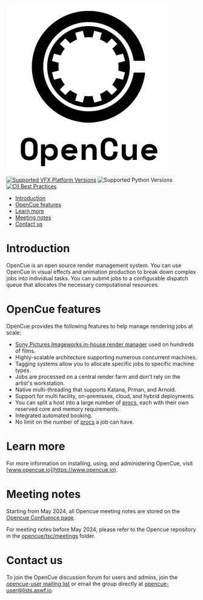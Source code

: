 ![OpenCue](/images/opencue_logo_with_text.png)

[![Supported VFX Platform Versions](https://img.shields.io/badge/vfx%20platform-2019--2021-lightgrey.svg)](http://www.vfxplatform.com/)
![Supported Python Versions](https://img.shields.io/badge/python-2.7%2C%203.6%2C%203.7%2C%203.8%2C%203.9-blue.svg)
[![CII Best Practices](https://bestpractices.coreinfrastructure.org/projects/2837/badge)](https://bestpractices.coreinfrastructure.org/projects/2837)

- [Introduction](#Introduction)
- [OpenCue features](#OpenCue-features)
- [Learn more](#Learn-more)
- [Meeting notes](#Meeting-notes)
- [Contact us](#Contact-us)

# Introduction

OpenCue is an open source render management system. You can use OpenCue in
visual effects and animation production to break down complex jobs into
individual tasks. You can submit jobs to a configurable dispatch queue that
allocates the necessary computational resources.

# OpenCue features

OpenCue provides the following features to help manage rendering jobs at scale:

- [Sony Pictures Imageworks in-house render manager](https://www.opencue.io/docs/concepts/spi-case-study/)
  used on hundreds of films.
- Highly-scalable architecture supporting numerous concurrent machines.
- Tagging systems allow you to allocate specific jobs to specific machine
  types.
- Jobs are processed on a central render farm and don't rely on the artist's
  workstation.
- Native multi-threading that supports Katana, Prman, and Arnold.
- Support for multi facility, on-premisses, cloud, and hybrid deployments.
- You can split a host into a large number of [procs](https://www.opencue.io/docs/concepts/glossary/#proc), each with their own
  reserved core and memory requirements.
- Integrated automated booking.
- No limit on the number of [procs](https://www.opencue.io/docs/concepts/glossary/#proc) a job can have.

# Learn more

For more information on installing, using, and administering OpenCue, visit
[www.opencue.io](https://www.opencue.io).

# Meeting notes

Starting from May 2024, all Opencue meeting notes are stored on the [Opencue Confluence page](http://wiki.aswf.io/display/OPENCUE/OpenCue+Home).

For meeting notes before May 2024, please refer to the Opencue repository in the [opencue/tsc/meetings](https://github.com/AcademySoftwareFoundation/OpenCue/tree/master/tsc/meetings) folder.

# Contact us

To join the OpenCue discussion forum for users and admins, join the
[opencue-user mailing list](https://lists.aswf.io/g/opencue-user) or email the
group directly at <opencue-user@lists.aswf.io>.
